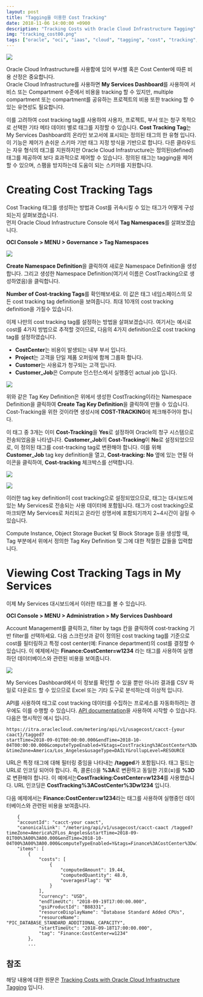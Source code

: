 ```yaml
---
layout: post
title: "Tagging을 이용한 Cost Tracking"
date: 2018-11-06 14:00:00 +0900
description: "Tracking Costs with Oracle Cloud Infrastructure Tagging"
img: "tracking_cost00.png"
tags: ["oracle", "oci", "iaas", "cloud", "tagging", "cost", "tracking", "tag", "oracle cloud", "오라클 클라우드"] 
---
```

![]({{site.baseurl}}/assets/img/tracking_cost01.png)

Oracle Cloud Infrastructure를 사용함에 있어 부서별 혹은 Cost Center에 따른 비용 산정은 중요합니다.<br>
Oracle Cloud Infrastructure를 사용하면 **My Services Dashboard**를 사용하여 서비스 또는 Compartment 수준에서 비용을 tracking 할 수 있지만, multiple compartment 또는 compartment를 공유하는 프로젝트의 비용 또한 tracking 할 수 있는 유연성도 필요합니다.

이를 고려하여 cost tracking tag를 사용하여 사용자, 프로젝트, 부서 또는 청구 목적으로 선택한 기타 메타 데이터 별로 태그를 지정할 수 있습니다. **Cost Tracking Tag**는 My Services Dashboard의 온라인 보고서에 표시되는 정의된 태그의 한 유형 입니다. 이 기능은 제어가 손쉬운 스키마 기반 태그 지정 방식을 기반으로 합니다. 다른 클라우드는 자유 형식의 태그를 지원하지만 Oracle Cloud Infrastructure는 정의된(defined) 태그를 제공하여 보다 효과적으로 제어할 수 있습니다. 정의된 태그는 tagging을 제어할 수 있으며, 스팸을 방지하는데 도움이 되는 스키마를 지원합니다. 


# Creating Cost Tracking Tags

Cost Tracking 태그를 생성하는 방법과 Cost를 귀속시킬 수 있는 태그가 어떻게 구성되는지 살펴보겠습니다.<br>
먼저 Oracle Cloud Infrastructure Console 에서 **Tag Namespaces**를 살펴보겠습니다.

**OCI Console > MENU > Governance > Tag Namespaces**

![]({{site.baseurl}}/assets/img/tracking_cost02.png)

**Create Namespace Definition**을 클릭하여 새로운 Namespace Definition을 생성합니다.
그리고 생성한 Namespace Definition(여기서 이름은 CostTracking으로 생성하였음)을 클릭합니다. 

**Number of Cost-tracking Tags**를 확인해보세요. 이 값은 태그 네임스페이스의 모든 cost tracking tag definition을 보여줍니다. 최대 10개의 cost tracking definition을 가질수 있습니다.

이제 나만의 cost tracking tag를 설정하는 방법을 살펴보겠습니다. 여기서는 예시로 cost를 4가지 방법으로 추적할 것이므로, 다음의 4가지 definition으로 cost tracking tag를 설정하였습니다.

* **CostCenter**는 비용이 발생되는 내부 부서 입니다.
* **Project**는 고객을 단일 제품 오퍼링에 함께 그룹화 합니다.
* **Customer**는 사용료가 청구되는 고객 입니다.
* **Customer_Job**은 Compute 인스턴스에서 실행중인 actual job 입니다.

![]({{site.baseurl}}/assets/img/tracking_cost03.png)

위와 같은 Tag Key Definition은 위에서 생성한 CostTracking이라는 Namespace Definition을 클릭하여 **Create Tag Key Definition**을 클릭하여 만들 수 있습니다. Cost-Tracking을 위한 것이라면 생성시에 **COST-TRACKING**에 체크해주어야 합니다.

이 태그 중 3개는 이미 **Cost-Tracking**을 **Yes**로 설정하여 Oracle의 청구 시스템으로 전송되었음을 나타냅니다.
**Customer_Job**의 **Cost-Tracking**이 **No**로 설정되었으므로, 이 정의된 태그를 cost-tracking tag로 변환해야 합니다.
이를 위해 **Customer_Job** tag key definition을 열고, **Cost-tracking: No** 옆에 있는 연필 아이콘을 클릭하여, **Cost-tracking** 체크박스를 선택합니다.

![]({{site.baseurl}}/assets/img/tracking_cost04.png)

![]({{site.baseurl}}/assets/img/tracking_cost05.png)

이러한 tag key definition이 cost tracking으로 설정되었으므로, 태그는 대시보드에 있는 My Services로 전송되는 사용 데이터에 포함됩니다. 태그가 cost tracking으로 마크되면 My Services로 처리되고 온라인 성명서에 포함되기까지 2~4시간이 걸릴 수 있습니다.

Compute Instance, Object Storage Bucket 및 Block Storage 등을 생성할 때, Tag 부분에서 위에서 정의한 Tag Key Definition 및 그에 대한 적절한 값들을 입력합니다.


# Viewing Cost Tracking Tags in My Services

이제 My Services 대시보드에서 이러한 태그를 볼 수 있습니다.

**OCI Console > MENU > Administration > My Services Dashboard**

Account Management를 클릭하고, filter by tags 칸을 클릭하여 cost-tracking 기반 filter를 선택하세요. 다음 스크린샷과 같이 정의된 cost tracking tag를 기준으로 cost를 필터링하고 특정 cost center(예: Finance department)의 cost를 결정할 수 있습니다. 이 예제에서는 **Finance:CostCenter=w1234** 라는 태그를 사용하여 실행하던 데이터베이스와 관련된 비용을 보여줍니다.

![]({{site.baseurl}}/assets/img/tracking_cost06.png)

My Services Dashboard에서 이 정보를 확인할 수 있을 뿐만 아니라 결과를 CSV 파일로 다운로드 할 수 있으므로 Excel 또는 기타 도구로 분석하는데 이상적 입니다.

API를 사용하여 태그로 cost tracking 데이터를 수집하는 프로세스를 자동화하려는 경우에도 이를 수행할 수 있습니다. [API documentation](https://docs.oracle.com/en/cloud/get-started/subscriptions-cloud/meter/op-api-v1-usagecost-accountid-tagged-get.html)을 사용하여 시작할 수 있습니다. 다음은 명시적인 예시 입니다.

    https://itra.oraclecloud.com/metering/api/v1/usagecost/cacct-{your caact}/tagged?
    startTime=2018-09-01T00:00:00.000&endTime=2018-10-04T00:00:00.000&computeTypeEnabled=Y&tags=CostTracking%3ACostCenter%3Dw1234
    &timeZone=America/Los_Angeles&usageType=DAILY&rollupLevel=RESOURCE

URL은 특정 태그에 대해 필터링 중임을 나타내는 **/tagged**가 포함됩니다. 태그 필드는 URL로 인코딩 되어야 합니다. 즉, 콜론(**:**)을 **%3A**로 변환하고 동일한 기호(**=**)를 **%3D**로 변환해야 합니다.
이 예에서는**CostTracking:CostCenter=w1234**를 사용했습니다. URL 인코딩은 **CostTracking%3ACostCenter%3Dw1234** 입니다.

다음 예제에서는 **Finance:CostCenter=w1234**라는 태그를 사용하여 실행중인 데이터베이스와 관련된 비용을 보여줍니다.

~~~
    {
    "accountId": "cacct-your caact",
    "canonicalLink": "/metering/api/v1/usagecost/cacct-caact /tagged?timeZone=America%2FLos_Angeles&startTime=2018-09-01T00%3A00%3A00.000&endTime=2018-10-04T00%3A00%3A00.000&computeTypeEnabled=Y&tags=Finance%3ACostCenter%3Dw1234&usageType=DAILY&rollupLevel=RESOURCE",
    "items": [
        {
            "costs": [
                {
                    "computedAmount": 19.44,
                    "computedQuantity": 48.0,
                    "overagesFlag": "N"
                }
            ],
            "currency": "USD",
            "endTimeUtc": "2018-09-19T17:00:00.000",
            "gsiProductId": "B88331",
            "resourceDisplayName": "Database Standard Added CPUs",
            "resourceName": "PIC_DATABASE_STANDARD_ADDITIONAL_CAPACITY",
            "startTimeUtc": "2018-09-18T17:00:00.000",
            "tag": "Finance:CostCenter=w1234"
        },
        ...
~~~


## 참조

해당 내용에 대한 원문은 [Tracking Costs with Oracle Cloud Infrastructure Tagging](https://blogs.oracle.com/cloud-infrastructure/tracking-costs-with-oracle-cloud-infrastructure-tagging) 입니다.
